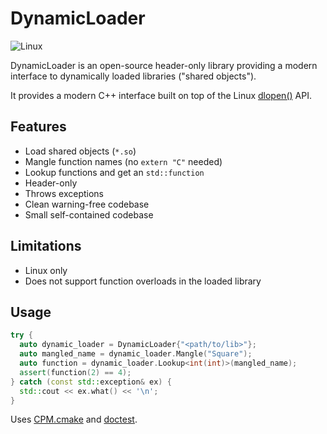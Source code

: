 # DynamicLoader

![Linux](https://github.com/globberwops/dynamic-loader/actions/workflows/linux.yml/badge.svg)

DynamicLoader is an open-source header-only library providing a modern interface to dynamically loaded libraries ("shared objects").

It provides a modern C++ interface built on top of the Linux [dlopen()](https://man7.org/linux/man-pages/man3/dlopen.3.html) API.

<!-- Compiler Explorer -->

## Features

* Load shared objects (`*.so`)
* Mangle function names (no `extern "C"` needed)
* Lookup functions and get an `std::function`
* Header-only
* Throws exceptions
* Clean warning-free codebase
* Small self-contained codebase

## Limitations

* Linux only
* Does not support function overloads in the loaded library

## Usage

```C++
try {
  auto dynamic_loader = DynamicLoader{"<path/to/lib>"};
  auto mangled_name = dynamic_loader.Mangle("Square");
  auto function = dynamic_loader.Lookup<int(int)>(mangled_name);
  assert(function(2) == 4);
} catch (const std::exception& ex) {
  std::cout << ex.what() << '\n';
}
```

Uses [CPM.cmake](https://github.com/cpm-cmake/CPM.cmake) and [doctest](https://github.com/doctest/doctest).

